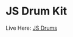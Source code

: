 # JS Drum Kit

Live Here: <a href="https://anshu15183.github.io/JS-Drum-Kit/" targer="_blank"> JS Drums</a>

